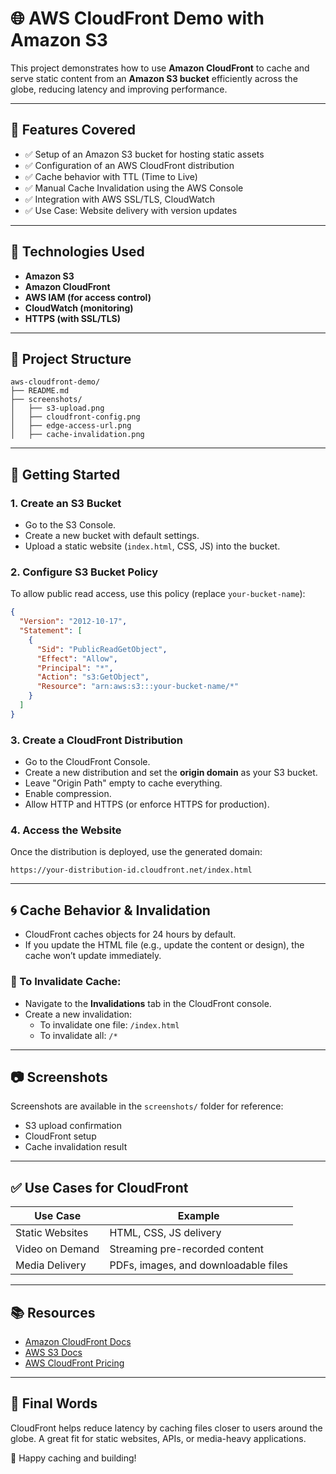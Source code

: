 
# 🌐 AWS CloudFront Demo with Amazon S3

This project demonstrates how to use **Amazon CloudFront** to cache and serve static content from an **Amazon S3 bucket** efficiently across the globe, reducing latency and improving performance.

---

## 📌 Features Covered

- ✅ Setup of an Amazon S3 bucket for hosting static assets
- ✅ Configuration of an AWS CloudFront distribution
- ✅ Cache behavior with TTL (Time to Live)
- ✅ Manual Cache Invalidation using the AWS Console
- ✅ Integration with AWS SSL/TLS, CloudWatch
- ✅ Use Case: Website delivery with version updates

---

## 🔧 Technologies Used

- **Amazon S3**
- **Amazon CloudFront**
- **AWS IAM (for access control)**
- **CloudWatch (monitoring)**
- **HTTPS (with SSL/TLS)**

---

## 📁 Project Structure

```
aws-cloudfront-demo/
├── README.md
├── screenshots/
│   ├── s3-upload.png
│   ├── cloudfront-config.png
│   ├── edge-access-url.png
│   ├── cache-invalidation.png
```

---

## 🚀 Getting Started

### 1. Create an S3 Bucket
- Go to the S3 Console.
- Create a new bucket with default settings.
- Upload a static website (`index.html`, CSS, JS) into the bucket.

### 2. Configure S3 Bucket Policy

To allow public read access, use this policy (replace `your-bucket-name`):

```json
{
  "Version": "2012-10-17",
  "Statement": [
    {
      "Sid": "PublicReadGetObject",
      "Effect": "Allow",
      "Principal": "*",
      "Action": "s3:GetObject",
      "Resource": "arn:aws:s3:::your-bucket-name/*"
    }
  ]
}
```

### 3. Create a CloudFront Distribution

- Go to the CloudFront Console.
- Create a new distribution and set the **origin domain** as your S3 bucket.
- Leave "Origin Path" empty to cache everything.
- Enable compression.
- Allow HTTP and HTTPS (or enforce HTTPS for production).

### 4. Access the Website

Once the distribution is deployed, use the generated domain:

```
https://your-distribution-id.cloudfront.net/index.html
```

---

## 🌀 Cache Behavior & Invalidation

- CloudFront caches objects for 24 hours by default.
- If you update the HTML file (e.g., update the content or design), the cache won’t update immediately.

### 🧹 To Invalidate Cache:
- Navigate to the **Invalidations** tab in the CloudFront console.
- Create a new invalidation:
  - To invalidate one file: `/index.html`
  - To invalidate all: `/*`

---

## 📷 Screenshots

Screenshots are available in the `screenshots/` folder for reference:
- S3 upload confirmation
- CloudFront setup
- Cache invalidation result

---

## ✅ Use Cases for CloudFront

| Use Case          | Example                              |
|------------------|--------------------------------------|
| Static Websites   | HTML, CSS, JS delivery               |
| Video on Demand   | Streaming pre-recorded content       |
| Media Delivery    | PDFs, images, and downloadable files |

---

## 📚 Resources

- [Amazon CloudFront Docs](https://docs.aws.amazon.com/cloudfront/)
- [AWS S3 Docs](https://docs.aws.amazon.com/s3/)
- [AWS CloudFront Pricing](https://aws.amazon.com/cloudfront/pricing/)

---

## 🙌 Final Words

CloudFront helps reduce latency by caching files closer to users around the globe. A great fit for static websites, APIs, or media-heavy applications.

🔗 Happy caching and building!
